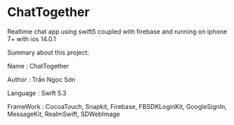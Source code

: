 # ChatTogether
Realtime chat app using swift5 coupled with firebase and running on iphone 7+ with ios 14.0.1

Summary about this project:

Name : ChatTogether

Author : Trần Ngọc Sơn

Language : Swift 5.3

FrameWork : CocoaTouch, Snapkit, Firebase, FBSDKLoginKit, GoogleSignIn, MessageKit, RealmSwift, SDWebImage

